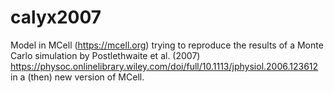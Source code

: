 # calyx2007
Model in MCell (https://mcell.org) trying to reproduce the results of a Monte Carlo simulation by Postlethwaite et al. (2007)
https://physoc.onlinelibrary.wiley.com/doi/full/10.1113/jphysiol.2006.123612 in a (then) new version of MCell. 
